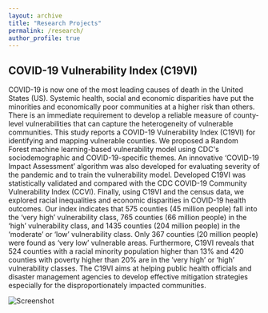 ```yaml
---
layout: archive
title: "Research Projects"
permalink: /research/
author_profile: true
---
```


## COVID-19 Vulnerability Index (C19VI)

COVID-19 is now one of the most leading causes of death in the United States (US). Systemic health, social and economic disparities have put the minorities and economically poor communities at a higher risk than others. There is an immediate requirement to develop a reliable measure of county-level vulnerabilities that can capture the heterogeneity of vulnerable communities. This study reports a COVID-19 Vulnerability Index (C19VI) for identifying and mapping vulnerable counties. We proposed a Random Forest machine learning-based vulnerability model using CDC's sociodemographic and COVID-19-specific themes. An innovative ‘COVID-19 Impact Assessment’ algorithm was also developed for evaluating severity of the pandemic and to train the vulnerability model. Developed C19VI was statistically validated and compared with the CDC COVID-19 Community Vulnerability Index (CCVI). Finally, using C19VI and the census data, we explored racial inequalities and economic disparities in COVID-19 health outcomes. Our index indicates that 575 counties (45 million people) fall into the ‘very high’ vulnerability class, 765 counties (66 million people) in the ‘high’ vulnerability class, and 1435 counties (204 million people) in the ‘moderate’ or ‘low’ vulnerability class. Only 367 counties (20 million people) were found as ‘very low’ vulnerable areas. Furthermore, C19VI reveals that 524 counties with a racial minority population higher than 13% and 420 counties with poverty higher than 20% are in the ‘very high’ or ‘high’ vulnerability classes. The C19VI aims at helping public health officials and disaster management agencies to develop effective mitigation strategies especially for the disproportionately impacted communities.

![Screenshot]([profile1.jpg](https://github.com/AnujTiwari/anujtiwari.github.io/blob/master/images/mstile-150x150.png))
